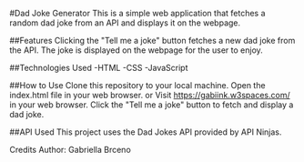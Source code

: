 #Dad Joke Generator
This is a simple web application that fetches a random dad joke from an API and displays it on the webpage.

##Features
Clicking the "Tell me a joke" button fetches a new dad joke from the API.
The joke is displayed on the webpage for the user to enjoy.

##Technologies Used
-HTML
-CSS
-JavaScript

##How to Use
Clone this repository to your local machine.
Open the index.html file in your web browser.
or
Visit https://gabiink.w3spaces.com/ in your web browser.
Click the "Tell me a joke" button to fetch and display a dad joke.

##API Used
This project uses the Dad Jokes API provided by API Ninjas.

Credits
Author: Gabriella Brceno
